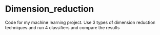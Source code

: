 # Dimension_reduction
Code for my machine learning project. Use 3 types of dimension reduction techniques and run 4 classifiers and compare the results
